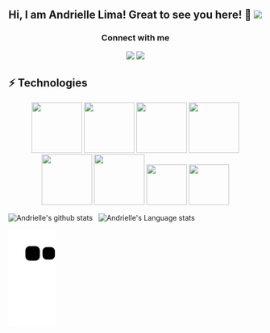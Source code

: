 ## Hi, I am Andrielle Lima! Great to see you here! :panda_face: <img src="https://raw.githubusercontent.com/aemmadi/aemmadi/master/wave.gif" width="30px">
<h3 align="center">Connect with me</h3>
<p align="center">
  <a href= "https://www.linkedin.com/in/andriellelima/"><img src="https://img.icons8.com/dusk/48/000000/linkedin.png"/></a>
  <a href= "andrielle.bezerra@gmail.com"><img src="https://img.icons8.com/dusk/48/000000/gmail.png"/></a>
</p>

## ⚡ Technologies
<p align="center" >
<img src="https://cdn.jsdelivr.net/gh/devicons/devicon/icons/java/java-original-wordmark.svg" height="100px" width="100px"/>
<img src="https://cdn.jsdelivr.net/gh/devicons/devicon/icons/spring/spring-original-wordmark.svg" height="100px" width="100px"/>
<img src="https://cdn.jsdelivr.net/gh/devicons/devicon/icons/python/python-original-wordmark.svg" height="100px" width="100px" />
<img src="https://cdn.jsdelivr.net/gh/devicons/devicon/icons/django/django-plain-wordmark.svg" height="100px" width="100px"/>
<img src="https://cdn.jsdelivr.net/gh/devicons/devicon/icons/mysql/mysql-original-wordmark.svg" height="100px" width="100px" />
<img src="https://cdn.jsdelivr.net/gh/devicons/devicon/icons/git/git-original-wordmark.svg" height="100px" width="100px" />
<img src="https://cdn.jsdelivr.net/gh/devicons/devicon/icons/github/github-original-wordmark.svg" height="80px" width="80px" />
<img src="https://cdn.jsdelivr.net/gh/devicons/devicon/icons/gitlab/gitlab-original-wordmark.svg" height="80px" width="80px" />
</p>
 
 ![Andrielle's github stats](https://github-readme-stats.vercel.app/api?username=andriellelima&show_icons=true&hide_border=true)&nbsp;&nbsp;
 ![Andrielle's Language stats](https://github-readme-stats-eight-theta.vercel.app/api/top-langs/?username=andriellelima&layout=compact&langs_count=8&hide_border=true)
<br />

![Snake animation](https://github.com/andriellelima/andriellelima/blob/output/github-contribution-grid-snake.svg)

